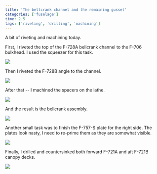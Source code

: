 ```yaml
---
title: 'The bellcrank channel and the remaining gusset'
categories: ['fuselage']
time: 2.5
tags: ['riveting', 'drilling', 'machining']
---
```


A bit of riveting and machining today.

<!-- more -->

First, I riveted the top of the F-728A bellcrank channel to the F-706 bulkhead. I used the squeezer for this task.

![](0-top-rivets.jpeg)

Then I riveted the F-728B angle to the channel.

![](1-angle-riveted.jpeg)

After that -- I machined the spacers on the lathe.

![](2-machining-spacer.jpeg)

And the result is the bellcrank assembly.

![](3-bellcrank-assembly.jpeg)

Another small task was to finish the F-757-S plate for the right side. The plates look nasty, I need to re-prime them as they are somewhat visible.

![](4-both-plates.jpeg)

Finally, I drilled and countersinked both forward F-721A and aft F-721B canopy decks.

![](5-canopy-decks.jpeg)
